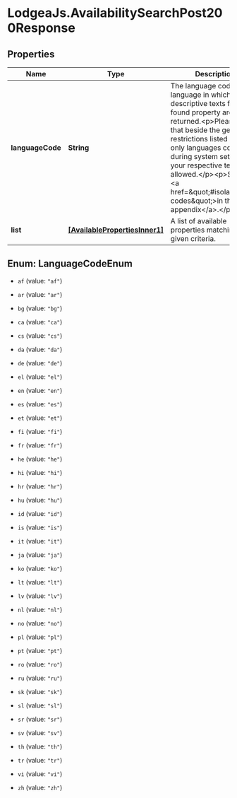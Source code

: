 # LodgeaJs.AvailabilitySearchPost200Response

## Properties

Name | Type | Description | Notes
------------ | ------------- | ------------- | -------------
**languageCode** | **String** | The language code of the language in which the descriptive texts for each found property are returned.&lt;p&gt;Please note that beside the general restrictions listed below only languages configured during system setup for your respective tenant are allowed.&lt;/p&gt;&lt;p&gt;See also &lt;a href&#x3D;\&quot;#isolanguage-codes\&quot;&gt;in the appendix&lt;/a&gt;.&lt;/p&gt; | 
**list** | [**[AvailablePropertiesInner1]**](AvailablePropertiesInner1.md) | A list of available properties matching the given criteria. | 



## Enum: LanguageCodeEnum


* `af` (value: `"af"`)

* `ar` (value: `"ar"`)

* `bg` (value: `"bg"`)

* `ca` (value: `"ca"`)

* `cs` (value: `"cs"`)

* `da` (value: `"da"`)

* `de` (value: `"de"`)

* `el` (value: `"el"`)

* `en` (value: `"en"`)

* `es` (value: `"es"`)

* `et` (value: `"et"`)

* `fi` (value: `"fi"`)

* `fr` (value: `"fr"`)

* `he` (value: `"he"`)

* `hi` (value: `"hi"`)

* `hr` (value: `"hr"`)

* `hu` (value: `"hu"`)

* `id` (value: `"id"`)

* `is` (value: `"is"`)

* `it` (value: `"it"`)

* `ja` (value: `"ja"`)

* `ko` (value: `"ko"`)

* `lt` (value: `"lt"`)

* `lv` (value: `"lv"`)

* `nl` (value: `"nl"`)

* `no` (value: `"no"`)

* `pl` (value: `"pl"`)

* `pt` (value: `"pt"`)

* `ro` (value: `"ro"`)

* `ru` (value: `"ru"`)

* `sk` (value: `"sk"`)

* `sl` (value: `"sl"`)

* `sr` (value: `"sr"`)

* `sv` (value: `"sv"`)

* `th` (value: `"th"`)

* `tr` (value: `"tr"`)

* `vi` (value: `"vi"`)

* `zh` (value: `"zh"`)





